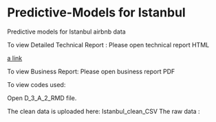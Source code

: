 # Predictive-Models for Istanbul
Predictive models for Istanbul airbnb data 

To view Detailed Technical Report : 
Please open technical report HTML

[a link](https://htmlpreview.github.io/?https://github.com/HasanMansoorKhan/Predictive-Models/blob/main/Detailed%20Technical%20Report.html)



To view Business Report:
Please open business report PDF 



To view codes used:

Open D_3_A_2_RMD file. 



The clean data is uploaded here: Istanbul_clean_CSV
The raw data :
